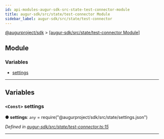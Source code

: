 ```yaml
---
id: api-modules-augur-sdk-src-state-test-connector-module
title: augur-sdk/src/state/test-connector Module
sidebar_label: augur-sdk/src/state/test-connector
---
```


[@augurproject/sdk](api-readme.md) > [[augur-sdk/src/state/test-connector Module]](api-modules-augur-sdk-src-state-test-connector-module.md)

## Module

### Variables

* [settings](api-modules-augur-sdk-src-state-test-connector-module.md#settings)

---

## Variables

<a id="settings"></a>

### `<Const>` settings

**● settings**: *`any`* =  require("@augurproject/sdk/src/state/settings.json")

*Defined in [augur-sdk/src/state/test-connector.ts:15](https://github.com/AugurProject/augur/blob/0787bf1a23/packages/augur-sdk/src/state/test-connector.ts#L15)*

___

